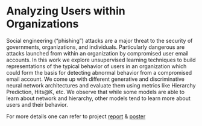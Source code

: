 # Analyzing Users within Organizations

Social engineering (“phishing”) attacks are a major threat to the security of governments, organizations, and individuals. Particularly dangerous are attacks launched from within an organization by compromised user email accounts. In this work we explore unsupervised learning techniques to build representations of the typical behavior of users in an organization which could form the basis for detecting abnormal behavior from a compromised email account. We come up with different generative and discriminative neural network architectures and evaluate them using metrics like Hierarchy Prediction, Hits@K, etc. We observe that while some models are able to learn about network and hierarchy, other models tend to learn more about users and their behavior. 

For more details one can refer to project [report](https://github.com/rohinikapoor/organizational-roles/reports/project-report.pdf) & [poster](https://github.com/rohinikapoor/organizational-roles/reports/poster.pdf)
